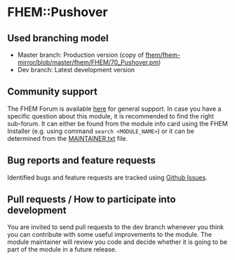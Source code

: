 # FHEM::Pushover

## Used branching model
* Master branch: Production version (copy of [fhem/fhem-mirror/blob/master/fhem/FHEM/70_Pushover.pm](https://github.com/fhem/fhem-mirror/blob/master/fhem/FHEM/70_Pushover.pm))
* Dev branch: Latest development version

## Community support
The FHEM Forum is available [here](https://forum.fhem.de/) for general support.
In case you have a specific question about this module, it is recommended to find the right sub-forum.
It can either be found from the module info card using the FHEM Installer (e.g. using command `search <MODULE_NAME>`) or it can be determined from the [MAINTAINER.txt](https://github.com/fhem/fhem-mirror/blob/master/fhem/MAINTAINER.txt) file.

## Bug reports and feature requests
Identified bugs and feature requests are tracked using [Github Issues](https://github.com/fhem/Pushover/issues).

## Pull requests / How to participate into development
You are invited to send pull requests to the dev branch whenever you think you can contribute with some useful improvements to the module.
The module maintainer will review you code and decide whether it is going to be part of the module in a future release.
